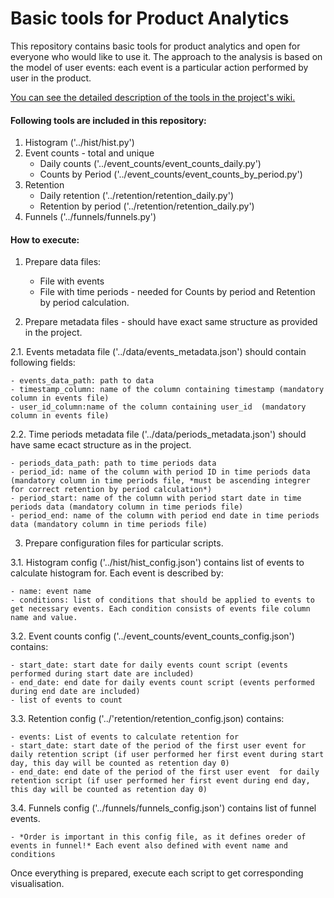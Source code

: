 # Basic tools for Product Analytics 

This repository contains basic tools for product analytics and open for everyone who would like to use it.
The approach to the analysis is based on the model of user events: each event is a particular action performed by user in the product.

[You can see the detailed description of the tools in the project's wiki.](https://github.com/bibamur/product-analytics-suite/wiki) 

#### Following tools are included in this repository:
1. Histogram ('../hist/hist.py')
2. Event counts - total and unique 
    - Daily counts ('../event_counts/event_counts_daily.py')
    - Counts by Period ('../event_counts/event_counts_by_period.py')
3. Retention 
    - Daily retention ('../retention/retention_daily.py')
    - Retention by period ('../retention/retention_daily.py')
4. Funnels ('../funnels/funnels.py')


#### How to execute:
1. Prepare data files:
    - File with events
    - File with time periods - needed for Counts by period and Retention by period calculation.


2. Prepare metadata files - should have exact same structure as provided in the project.


2.1. Events metadata file ('../data/events_metadata.json') should contain following fields:

    - events_data_path: path to data
    - timestamp_column: name of the column containing timestamp (mandatory column in events file)
    - user_id_column:name of the column containing user_id  (mandatory column in events file)


2.2. Time periods metadata file ('../data/periods_metadata.json') should have same ecact structure as in the project.

    - periods_data_path: path to time periods data
    - period_id: name of the column with period ID in time periods data (mandatory column in time periods file, *must be ascending integrer for correct retention by period calculation*)
    - period_start: name of the column with period start date in time periods data (mandatory column in time periods file)
    - period_end: name of the column with period end date in time periods data (mandatory column in time periods file)


3. Prepare configuration files for particular scripts.


3.1. Histogram config ('../hist/hist_config.json') contains list of events to calculate histogram for. Each event is described by:

    - name: event name
    - conditions: list of conditions that should be applied to events to get necessary events. Each condition consists of events file column name and value.


3.2. Event counts config ('../event_counts/event_counts_config.json') contains:

    - start_date: start date for daily events count script (events performed during start date are included)
    - end_date: end date for daily events count script (events performed during end date are included)
    - list of events to count


3.3. Retention config ('../'retention/retention_config.json) contains:

    - events: List of events to calculate retention for
    - start_date: start date of the period of the first user event for daily retention script (if user performed her first event during start day, this day will be counted as retention day 0)
    - end_date: end date of the period of the first user event  for daily retention script (if user performed her first event during end day, this day will be counted as retention day 0)

3.4. Funnels config ('../funnels/funnels_config.json') contains list of funnel events. 

    - *Order is important in this config file, as it defines oreder of events in funnel!* Each event also defined with event name and conditions

Once everything is prepared, execute each script to get corresponding visualisation.








